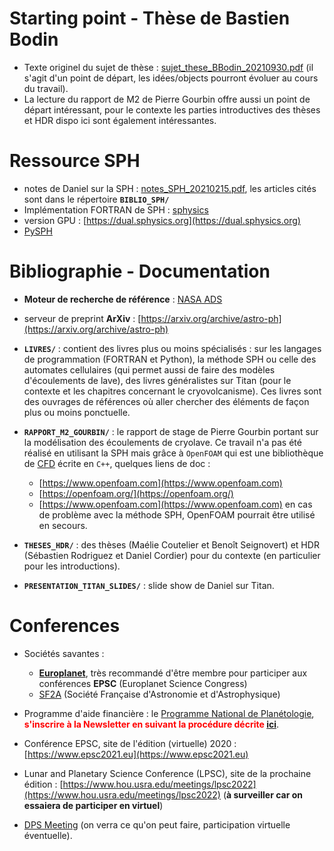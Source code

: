 # Starting point - Thèse de Bastien Bodin

 - Texte originel du sujet de thèse : [sujet_these_BBodin_20210930.pdf](sujet_these_BBodin_20210930.pdf) (il s'agit
   d'un point de départ, les idées/objects pourront évoluer au cours du travail).
 - La lecture du rapport de M2 de Pierre Gourbin offre aussi un point de départ intéressant, pour le contexte
   les parties introductives des thèses et HDR dispo ici sont également intéressantes.
  
# Ressource SPH

 - notes de Daniel sur la SPH : [notes_SPH_20210215.pdf](notes_SPH_20210215.pdf), les articles cités sont dans 
   le répertoire **<code>BIBLIO_SPH/</code>**
 - Implémentation FORTRAN de SPH : [sphysics](https://wiki.manchester.ac.uk/sphysics/index.php/Main_Page)
 - version GPU : [https://dual.sphysics.org](https://dual.sphysics.org)
 - [PySPH](https://pysph.readthedocs.io/en/latest/)
 
# Bibliographie - Documentation

 - **Moteur de recherche de référence** : [NASA ADS](https://ui.adsabs.harvard.edu)
 
 - serveur de preprint **ArXiv** : [https://arxiv.org/archive/astro-ph](https://arxiv.org/archive/astro-ph)
 
 - **<code>LIVRES/</code>** : contient des livres plus ou moins spécialisés : sur les langages de programmation
   (FORTRAN et Python), la méthode SPH ou celle des automates cellulaires (qui permet aussi de faire des modèles 
   d'écoulements de lave), des livres généralistes sur Titan (pour le contexte et les chapitres concernant le
   cryovolcanisme). Ces livres sont des ouvrages de références où aller chercher des éléments de façon plus ou
   moins ponctuelle.
 
 - **<code>RAPPORT_M2_GOURBIN/</code>** : le rapport de stage de Pierre Gourbin portant sur la modélisation
   des écoulements de cryolave. Ce travail n'a pas été réalisé en utilisant la SPH mais grâce à 
   <code>OpenFOAM</code> qui est une bibliothèque de [CFD](https://en.wikipedia.org/wiki/Computational_fluid_dynamics)
   écrite en <code>C++</code>, quelques liens de doc :
   + [https://www.openfoam.com](https://www.openfoam.com)
   + [https://openfoam.org/](https://openfoam.org/)
   + [https://www.openfoam.com](https://www.openfoam.com)
   en cas de problème avec la méthode SPH, OpenFOAM pourrait être utilisé en secours.

 - **<code>THESES_HDR/</code>** : des thèses (Maélie Coutelier et Benoît Seignovert) et HDR (Sébastien Rodriguez et
   Daniel Cordier) pour du contexte (en particulier pour les introductions).
 
 - **<code>PRESENTATION_TITAN_SLIDES/</code>** : slide show de Daniel sur Titan.
 
# Conferences

 - Sociétés savantes :  
   + **[Europlanet](https://www.europlanet-society.org)**, très recommandé d'être membre pour
     participer aux conférences **EPSC** (Europlanet Science Congress)
   + [SF2A](http://www.sf2a.eu) (Société Française d'Astronomie et d'Astrophysique)

 - Programme d'aide financière : le [Programme National de Planétologie](https://pnp-insu.fr), **<font color="red">s'inscrire
   à la Newsletter en suivant la procédure décrite [ici](https://listes.services.cnrs.fr/wws/info/pnp_news)</font>**.
   
 - Conférence EPSC, site de l'édition (virtuelle) 2020 : [https://www.epsc2021.eu](https://www.epsc2021.eu)
 
 - Lunar and Planetary Science Conference (LPSC), site de la prochaine édition :
   [https://www.hou.usra.edu/meetings/lpsc2022](https://www.hou.usra.edu/meetings/lpsc2022) (**à surveiller car on
   essaiera de participer en virtuel**)
   
 - [DPS Meeting](https://dps.aas.org/meetings/future) (on verra ce qu'on peut faire, participation virtuelle
   éventuelle).
   
   
 
 
